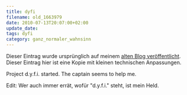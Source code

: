 ```yaml
---
title: dyfi
filename: old_1663979
date: 2010-07-13T20:07:00+02:00
update_date:
tags: dyfi
category: ganz_normaler_wahnsinn
---
```

Dieser Eintrag wurde ursprünglich auf meinem [alten Blog veröffentlicht](https://stu.blogger.de/stories/1663979/). Dieser Eintrag hier ist eine Kopie mit kleinen technischen Anpassungen.

Project d.y.f.i. started. The captain seems to help me.

Edit: Wer auch immer errät, wofür "d.y.f.i." steht, ist mein Held.
